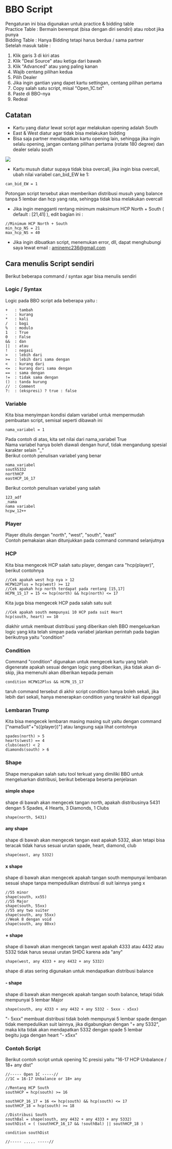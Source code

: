 # BBO Script

Pengaturan ini bisa digunakan untuk practice & bidding table
<br>
Practice Table : Bermain berempat (bisa dengan diri sendiri) atau robot jika punya
<br>
Bidding Table : Hanya Bidding tetapi harus berdua / sama partner
<br>
Setelah masuk table :
1. Klik garis 3 di kiri atas
2. Klik "Deal Source" atau ketiga dari bawah
3. Klik "Advanced" atau yang paling kanan
4. Wajib centang pilihan kedua
5. Pilih Dealer
6. Jika ingin gantian yang dapet kartu settingan, centang pilihan pertama
7. Copy salah satu script, misal "Open_1C.txt"
8. Paste di BBO-nya
9. Redeal

## Catatan
- Kartu yang diatur lewat script agar melakukan opening adalah South
- East & West diatur agar tidak bisa melakukan bidding
- Bisa saja partner mendapatkan kartu opening lain, sehingga jika ingin selalu opening,
	jangan centang pilihan pertama (rotate 180 degree) dan dealer selalu south
<img src="images/random_180_off_south.jpg">

- Kartu musuh diatur supaya tidak bisa overcall, jika ingin bisa overcall, ubah nilai variabel can_bid_EW ke 1:
```
can_bid_EW = 1
```
Potongan script tersebut akan memberikan distribusi musuh yang balance tanpa 5 lembar dan hcp yang rata, sehingga tidak bisa melakukan overcall

- Jika ingin mengganti rentang minimum maksimum HCP North + South ( default : [21,41] ), edit bagian ini :
```
//Minimum HCP North + South
min_hcp_NS = 21
max_hcp_NS = 40
```
- Jika ingin dibuatkan script, menemukan error, dll, dapat menghubungi saya lewat email : aminemc236@gmail.com

## Cara menulis Script sendiri
Berikut beberapa command / syntax agar bisa menulis sendiri

### Logic / Syntax
Logic pada BBO script ada beberapa yaitu :
```
+	: tambah
-	: kurang
*	: kali
/	: bagi
%	: modulo
1   : True
0   : False
&&  : dan
||  : atau
!   : negasi
>   : lebih dari
>=  : lebih dari sama dengan
<   : kurang dari
<=  : kurang dari sama dengan
==  : sama dengan
!=  : tidak sama dengan
()  : tanda kurung
//  : Comment
?:	: (ekspresi) ? true : false
```

### Variable
Kita bisa menyimpan kondisi dalam variabel untuk mempermudah pembuatan script, semisal seperti dibawah ini
```
nama_variabel = 1
```
Pada contoh di atas, kita set nilai dari nama_variabel True
<br>
Nama variabel hanya boleh diawali dengan huruf, tidak mengandung spesial karakter selain "_"
<br>
Berikut contoh penulisan variabel yang benar
```
nama_variabel
south5332
northHCP
eastHCP_16_17
```

Berikut contoh penulisan variabel yang salah
```
123_adf
_nama
nama variabel
hcpw_12++
```

### Player
Player ditulis dengan "north", "west", "south", "east"
<br>
Contoh pemakaian akan ditunjukkan pada command command selanjutnya

### HCP
Kita bisa mengecek HCP salah satu player, dengan cara "hcp(player)", berikut contohnya
```
//Cek apakah west hcp nya > 12
HCPW12Plus = hcp(west) >= 12
//Cek apakah hcp north terdapat pada rentang [15,17]
HCPN_15_17 = 15 <= hcp(north) && hcp(north) <= 17
```
Kita juga bisa mengecek HCP pada salah satu suit
```
//Cek apakah south mempunyai 10 HCP pada suit Heart
hcp(south, heart) == 10
```

diakhir untuk membuat distribusi yang diberikan oleh BBO mengeluarkan logic yang kita telah simpan pada variabel jalankan perintah pada bagian berikutnya yaitu "condition"

### Condition
Command "condition" digunakan untuk mengecek kartu yang telah digenerate apakah sesuai dengan logic yang diberikan, jika tidak akan di-skip, jika memenuhi akan diberikan kepada pemain
```
condition HCPW12Plus && HCPN_15_17
```
taruh command tersebut di akhir script
condition hanya boleh sekali, jika lebih dari sekali, hanya menerapkan condition yang terakhir kali dipanggil

### Lembaran Trump
Kita bisa mengecek lembaran masing masing suit yaitu dengan command ["namaSuit"+"s({player})"] atau langsung saja lihat contohnya
```
spades(north) > 5
hearts(west) == 4
clubs(east) < 2
diamonds(south) > 6
```

### Shape
Shape merupakan salah satu tool terkuat yang dimiliki BBO untuk mengeluarkan distribusi, berikut beberapa beserta penjelasan
#### simple shape
shape di bawah akan mengecek tangan north, apakah distribusinya 5431 dengan 5 Spades, 4 Hearts, 3 Diamonds, 1 Clubs
```
shape(north, 5431)
```

#### any shape
shape di bawah akan mengecek tangan east apakah 5332, akan tetapi bisa teracak tidak harus sesuai urutan spade, heart, diamond, club
```
shape(east, any 5332)
```

#### x shape
shape di bawah akan mengecek apakah tangan south mempunyai lembaran sesuai shape tanpa mempedulikan distribusi di suit lainnya yang x
```
//55 minor
shape(south, xx55)
//55 Major
shape(south, 55xx)
//55 any two suiter
shape(south, any 55xx)
//Weak 8 dengan void
shape(south, any 80xx)
```

#### + shape
shape di bawah akan mengecek tangan west apakah 4333 atau 4432 atau 5332 tidak harus seusai urutan SHDC karena ada "any"
```
shape(west, any 4333 + any 4432 + any 5332)
```
shape di atas sering digunakan untuk mendapatkan distribusi balance

#### - shape
shape di bawah akan mengecek apakah tangan south balance, tetapi tidak mempunyai 5 lembar Major
```
shape(south, any 4333 + any 4432 + any 5332 - 5xxx - x5xx)
```
"- 5xxx" membuat distribusi tidak boleh mempunyai 5 lembar spade dengan tidak mempedulikan suit lainnya, jika digabungkan dengan "+ any 5332", maka kita tidak akan mendapatkan 5332 dengan spade 5 lembar
<br>
begitu juga dengan heart "- x5xx"

### Contoh Script
Berikut contoh script untuk opening 1C presisi yaitu "16-17 HCP Unbalance / 18+ any dist"
```
//----- Open 1C -----//
//1C = 16-17 Unbalance or 18+ any

//Rentang HCP South
southHCP = hcp(south) >= 16

southHCP_16_17 = 16 <= hcp(south) && hcp(south) <= 17
southHCP_18 = hcp(south) >= 18

//Distribusi South
southBal = shape(south, any 4432 + any 4333 + any 5332)
southDist = ( (southHCP_16_17 && !southBal) || southHCP_18 )

condition southDist

//----- ..... -----//
```

